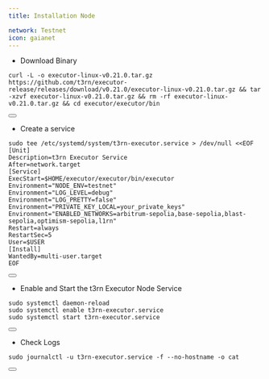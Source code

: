 ```yaml
---
title: Installation Node

network: Testnet
icon: gaianet
---
```


- Download Binary
<div class="code-block-wrapper">
  <pre><code>curl -L -o executor-linux-v0.21.0.tar.gz https://github.com/t3rn/executor-release/releases/download/v0.21.0/executor-linux-v0.21.0.tar.gz && tar -xzvf executor-linux-v0.21.0.tar.gz && rm -rf executor-linux-v0.21.0.tar.gz && cd executor/executor/bin</code></pre>
  <button class="copy-btn"><i class="fas fa-copy"></i></button>
</div>

- Create a service
<div class="code-block-wrapper">
  <pre><code>sudo tee /etc/systemd/system/t3rn-executor.service > /dev/null &lt;&lt;EOF
[Unit]
Description=t3rn Executor Service
After=network.target
[Service]
ExecStart=$HOME/executor/executor/bin/executor
Environment="NODE_ENV=testnet"
Environment="LOG_LEVEL=debug"
Environment="LOG_PRETTY=false"
Environment="PRIVATE_KEY_LOCAL=your_private_keys"
Environment="ENABLED_NETWORKS=arbitrum-sepolia,base-sepolia,blast-sepolia,optimism-sepolia,l1rn"
Restart=always
RestartSec=5
User=$USER
[Install]
WantedBy=multi-user.target
EOF</code></pre>
  <button class="copy-btn"><i class="fas fa-copy"></i></button>
</div>

- Enable and Start the t3rn Executor Node Service
<div class="code-block-wrapper">
  <pre><code>sudo systemctl daemon-reload
sudo systemctl enable t3rn-executor.service
sudo systemctl start t3rn-executor.service</code></pre>
  <button class="copy-btn"><i class="fas fa-copy"></i></button>
</div>

- Check Logs
<div class="code-block-wrapper">
  <pre><code>sudo journalctl -u t3rn-executor.service -f --no-hostname -o cat</code></pre>
  <button class="copy-btn"><i class="fas fa-copy"></i></button>
</div>

<script>
    document.addEventListener('DOMContentLoaded', function () {
      document.querySelectorAll('.code-block-wrapper').forEach(wrapper => {
        const button = wrapper.querySelector('.copy-btn');
        const code = wrapper.querySelector('pre code');
    
        if (button && code) {
          button.addEventListener('click', () => {
            // Gunakan navigator.clipboard.writeText untuk metode yang lebih modern
            navigator.clipboard.writeText(code.textContent)
              .then(() => {
                button.innerHTML = '<i class="fas fa-check"></i>';
                setTimeout(() => button.innerHTML = '<i class="fas fa-copy"></i>', 2000);
              })
              .catch(err => {
                console.error('Failed to copy: ', err);
                // Untuk fallback jika navigator.clipboard.writeText gagal
                const range = document.createRange();
                range.selectNode(code);
                window.getSelection().removeAllRanges();
                window.getSelection().addRange(range);
                document.execCommand('copy');
                window.getSelection().removeAllRanges();
                button.innerHTML = '<i class="fas fa-check"></i>';
                setTimeout(() => button.innerHTML = '<i class="fas fa-copy"></i>', 2000);
              });
          });
        }
      });
    });
    </script>
